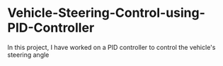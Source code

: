 # Vehicle-Steering-Control-using-PID-Controller
In this project, I have worked on a PID controller to control the vehicle's steering angle
